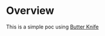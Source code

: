 # Overview

This is a simple poc using [Butter Knife]

[Butter Knife]:http://jakewharton.github.io/butterknife/
